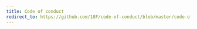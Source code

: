 ```yaml
---
title: Code of conduct
redirect_to: https://github.com/18F/code-of-conduct/blob/master/code-of-conduct.md
---
```

